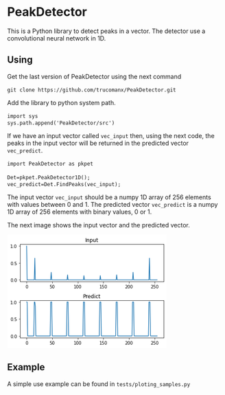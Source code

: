 # PeakDetector

This is a Python library to  detect peaks in a vector.
The detector use a convolutional neural network in 1D.


## Using

Get the last version of PeakDetector using the next command

    git clone https://github.com/trucomanx/PeakDetector.git

Add the library to python system path.

    import sys
    sys.path.append('PeakDetector/src')

If we have an input vector called `vec_input` then, using the next code, the peaks in the input vector will be returned in the predicted vector `vec_predict`.

    import PeakDetector as pkpet
    
    Det=pkpet.PeakDetector1D();
    vec_predict=Det.FindPeaks(vec_input);

The input vector `vec_input` should be a numpy 1D array of 256 elements with values between 0 and 1.
The predicted vector `vec_predict` is a numpy 1D array of 256 elements with binary values, 0 or 1. 

The next image shows the input vector and the predicted vector.

![Input and prediction](screenshot.png)

## Example

A simple use example can be found in `tests/ploting_samples.py`
